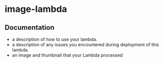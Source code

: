 # image-lambda

## Documentation

- a description of how to use your lambda.
- a description of any issues you encountered during deployment of this lambda.
- an image and thumbnail that your Lambda processed

